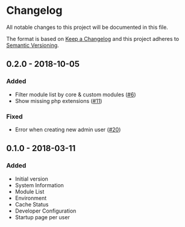 # Changelog
All notable changes to this project will be documented in this file.

The format is based on [Keep a Changelog](http://keepachangelog.com/en/1.0.0/)
and this project adheres to [Semantic Versioning](http://semver.org/spec/v2.0.0.html).

## 0.2.0 - 2018-10-05

### Added
- Filter module list by core & custom modules ([#6](https://github.com/magento-hackathon/DevDashboard2/issues/6))
- Show missing php extensions ([#11](https://github.com/magento-hackathon/DevDashboard2/issues/11))

### Fixed
- Error when creating new admin user ([#20](https://github.com/magento-hackathon/DevDashboard2/issues/20))

## 0.1.0 - 2018-03-11
### Added
- Initial version
- System Information
- Module List
- Environment
- Cache Status
- Developer Configuration
- Startup page per user